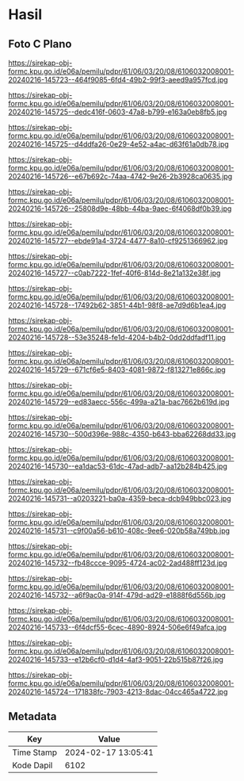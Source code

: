 # Hasil

## Foto C Plano

https://sirekap-obj-formc.kpu.go.id/e06a/pemilu/pdpr/61/06/03/20/08/6106032008001-20240216-145723--464f9085-6fd4-49b2-99f3-aeed9a957fcd.jpg

https://sirekap-obj-formc.kpu.go.id/e06a/pemilu/pdpr/61/06/03/20/08/6106032008001-20240216-145725--dedc416f-0603-47a8-b799-e163a0eb8fb5.jpg

https://sirekap-obj-formc.kpu.go.id/e06a/pemilu/pdpr/61/06/03/20/08/6106032008001-20240216-145725--d4ddfa26-0e29-4e52-a4ac-d63f61a0db78.jpg

https://sirekap-obj-formc.kpu.go.id/e06a/pemilu/pdpr/61/06/03/20/08/6106032008001-20240216-145726--e67b692c-74aa-4742-9e26-2b3928ca0635.jpg

https://sirekap-obj-formc.kpu.go.id/e06a/pemilu/pdpr/61/06/03/20/08/6106032008001-20240216-145726--25808d9e-48bb-44ba-9aec-6f4068df0b39.jpg

https://sirekap-obj-formc.kpu.go.id/e06a/pemilu/pdpr/61/06/03/20/08/6106032008001-20240216-145727--ebde91a4-3724-4477-8a10-cf9251366962.jpg

https://sirekap-obj-formc.kpu.go.id/e06a/pemilu/pdpr/61/06/03/20/08/6106032008001-20240216-145727--c0ab7222-1fef-40f6-814d-8e21a132e38f.jpg

https://sirekap-obj-formc.kpu.go.id/e06a/pemilu/pdpr/61/06/03/20/08/6106032008001-20240216-145728--17492b62-3851-44b1-98f8-ae7d9d6b1ea4.jpg

https://sirekap-obj-formc.kpu.go.id/e06a/pemilu/pdpr/61/06/03/20/08/6106032008001-20240216-145728--53e35248-fe1d-4204-b4b2-0dd2ddfadf11.jpg

https://sirekap-obj-formc.kpu.go.id/e06a/pemilu/pdpr/61/06/03/20/08/6106032008001-20240216-145729--671cf6e5-8403-4081-9872-f813271e866c.jpg

https://sirekap-obj-formc.kpu.go.id/e06a/pemilu/pdpr/61/06/03/20/08/6106032008001-20240216-145729--ed83aecc-556c-499a-a21a-bac7662b619d.jpg

https://sirekap-obj-formc.kpu.go.id/e06a/pemilu/pdpr/61/06/03/20/08/6106032008001-20240216-145730--500d396e-988c-4350-b643-bba62268dd33.jpg

https://sirekap-obj-formc.kpu.go.id/e06a/pemilu/pdpr/61/06/03/20/08/6106032008001-20240216-145730--ea1dac53-61dc-47ad-adb7-aa12b284b425.jpg

https://sirekap-obj-formc.kpu.go.id/e06a/pemilu/pdpr/61/06/03/20/08/6106032008001-20240216-145731--a0203221-ba0a-4359-beca-dcb949bbc023.jpg

https://sirekap-obj-formc.kpu.go.id/e06a/pemilu/pdpr/61/06/03/20/08/6106032008001-20240216-145731--c9f00a56-b610-408c-9ee6-020b58a749bb.jpg

https://sirekap-obj-formc.kpu.go.id/e06a/pemilu/pdpr/61/06/03/20/08/6106032008001-20240216-145732--fb48ccce-9095-4724-ac02-2ad488ff123d.jpg

https://sirekap-obj-formc.kpu.go.id/e06a/pemilu/pdpr/61/06/03/20/08/6106032008001-20240216-145732--a6f9ac0a-914f-479d-ad29-e1888f6d556b.jpg

https://sirekap-obj-formc.kpu.go.id/e06a/pemilu/pdpr/61/06/03/20/08/6106032008001-20240216-145733--6f4dcf55-6cec-4890-8924-506e6f49afca.jpg

https://sirekap-obj-formc.kpu.go.id/e06a/pemilu/pdpr/61/06/03/20/08/6106032008001-20240216-145733--e12b6cf0-d1d4-4af3-9051-22b515b87f26.jpg

https://sirekap-obj-formc.kpu.go.id/e06a/pemilu/pdpr/61/06/03/20/08/6106032008001-20240216-145724--171838fc-7903-4213-8dac-04cc465a4722.jpg


## Metadata

| Key        | Value               |
| ---------- | ------------------- |
| Time Stamp | 2024-02-17 13:05:41 |
| Kode Dapil | 6102                |



